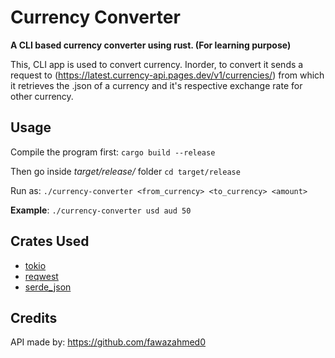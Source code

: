 # Currency Converter

**A CLI based currency converter using rust. (For learning purpose)**

This, CLI app is used to convert currency. Inorder, to convert it sends a request to (https://latest.currency-api.pages.dev/v1/currencies/) from which it retrieves the .json of a currency and it's respective exchange rate for other currency.

## Usage
Compile the program first:
`cargo build --release`

Then go inside *target/release/* folder
`cd target/release`

Run as:
`./currency-converter <from_currency> <to_currency> <amount>`

**Example**:
`./currency-converter usd aud 50`

## Crates Used
- [tokio](https://crates.io/crates/tokio)
- [reqwest](https://crates.io/crates/reqwest)
- [serde_json](https://crates.io/crates/serde_json)

## Credits
API made by: https://github.com/fawazahmed0
